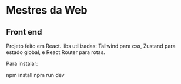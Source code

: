 # Mestres da Web
## Front end

Projeto feito em React.
libs utilizadas: Tailwind para css, Zustand para estado global, e React Router para rotas.

Para instalar:

npm install
npm run dev